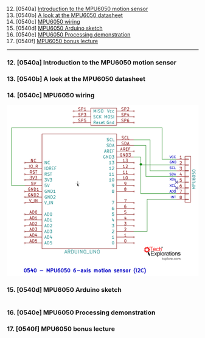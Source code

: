 12. [0540a] [Introduction to the MPU6050 motion sensor](#12)
13. [0540b] [A look at the MPU6050 datasheet](#13)
14. [0540c] [MPU6050 wiring](#14)
15. [0540d] [MPU6050 Arduino sketch](#15)
16. [0540e] [MPU6050 Processing demonstration](#16)
17. [0540f] [MPU6050 bonus lecture](#17)

---

### 12. [0540a] Introduction to the MPU6050 motion sensor<a id="12"></a>

### 13. [0540b] A look at the MPU6050 datasheet<a id="13"></a>

### 14. [0540c] MPU6050 wiring<a id="14"></a>

<img src="assets/images/0540 - MPU6050.png" width="700">

### 15. [0540d] MPU6050 Arduino sketch<a id="15"></a>

```ino

```

### 16. [0540e] MPU6050 Processing demonstration<a id="16"></a>

### 17. [0540f] MPU6050 bonus lecture<a id="17"></a>
